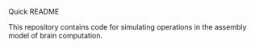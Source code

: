Quick README

This repository contains code for simulating operations in the assembly model of brain computation.

